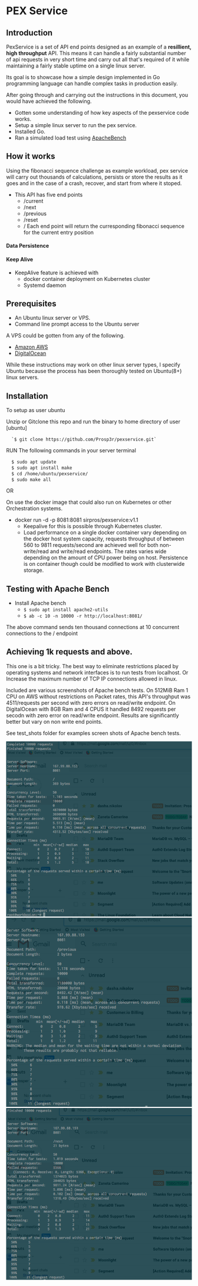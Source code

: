 # PEX Service 

## Introduction
PexService is a set of API end points designed as an example of a **resillient, high throughput** API. 
This means it can handle a fairly substantial number of api requests in very short time and carry out all that's required of it while maintaining a fairly stable uptime on a single linux server.

Its goal is to showcase how a simple design implemented in Go programming language can handle complex tasks in production easily.

After going through and carrying out the instructions in this document, you would have achieved the following.
+ Gotten some understanding of how key aspects of the pexservice code works.
+ Setup a simple linux server to run the pex service.
+ Installed Go.
+ Ran a simulated load test using [ApacheBench](https://httpd.apache.org/)

## How it works

Using the fibonacci sequence challenge as example workload, pex service will carry out thousands of calculations, persists or store the results as it goes and in the case of a crash, recover, and start from where it stoped.


* This API has five end points
  - /current
  - /next
  - /previous
  - /reset
  - /
  Each end point will return the curresponding fibonacci sequence for the current entry position

#### Data Persistence


#### Keep Alive
- KeepAlive feature is achieved with
  - docker container deployment on Kubernetes cluster
  - Systemd daemon 



## Prerequisites
+ An Ubuntu linux server or VPS.
+ Command line prompt access to the Ubuntu server

A VPS could be gotten from any of the following.

+ [Amazon AWS](https://aws.amazon.com)
+ [DigitalOcean](https://digitalocean.com)

While these instructions may work on other linux server types, I specify Ubuntu because the process has been thoroughly tested on Ubuntu(8+) linux servers.


## Installation

To setup as user ubuntu

Unzip or Gitclone this repo and run the binary to home directory of user [ubuntu]

      `$ git clone https://github.com/Prosp3r/pexservice.git`

RUN The following commands in your server terminal

      $ sudo apt update     
      $ sudo apt install make     
      $ cd /home/ubuntu/pexservice/      
      $ sudo make all

OR

On use the docker image that could also run on Kubernetes or other Orchestration systems.
- docker run -d -p 8081:8081  sirpros/pexservice:v1.1
  - Keepalive for this is possible through Kubernetes cluster.
  - Load performance on a single docker container vary depending on the docker host system capacity, requests throughput of between 560 to 9811 requests/second are achieved well for both non-write/read and write/read endpoints. 
  The rates varies wide depending on the amount of CPU power being on host. 
  Persistence is on container though could be modified to work with clusterwide storage.


## Testing with Apache Bench
  + Install Apache bench
    + `$ sudo apt install apache2-utils`
    + `$ ab -c 10 -n 10000 -r http://localhost:8081/`

  The above command sends ten thousand connections at 10 concurrent connections to the / endpoint




## Achieving 1k requests and above. 
This one is a bit tricky.
The best way to eliminate restrictions placed by operating systems and network interfaces is to run tests from localhost.
Or Increase the maximum number of TCP IP connections allowed in linux.


Included are various screenshots of Apache bench tests.
On 512MiB Ram 1 CPU on AWS without restrictions on Packet rates, this API's throughput was 4511/requests per second with zero errors on read/write endpoint.
On DigitalOcean with 8GB Ram and 4 CPUS it handled 8492 requests per secodn with zero error on read/write endpoint.
Results are significantly better but vary on non write end points.

See test_shots folder for examples screen shots of Apache bench tests.

![alt text](https://github.com/Prosp3r/pexservice/blob/master/test_shots/Screen%20Shot%202020-09-29%20at%205.34.58%20PM.png)
![alt text](https://github.com/Prosp3r/pexservice/blob/master/test_shots/Screen%20Shot%202020-09-29%20at%205.34.42%20PM.png)
![alt text](https://github.com/Prosp3r/pexservice/blob/master/test_shots/Screen%20Shot%202020-09-29%20at%205.35.32%20PM.png)
